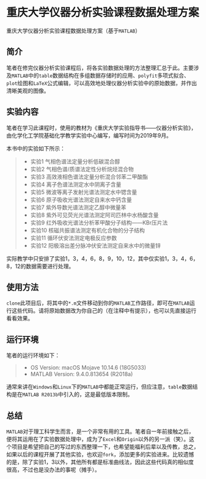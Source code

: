 # 重庆大学仪器分析实验课程数据处理方案

重庆大学仪器分析实验课程数据处理方案（基于`MATLAB`）

## 简介

笔者在修完仪器分析实验课程后，将各实验数据处理的方法整理汇总于此。主要涉及`MATLAB`中的`table`数据结构在多组数据存储时的应用、`polyfit`多项式拟合、`plot`绘图和`LaTeX`公式编辑，可以高效地处理仪器分析实验中的原始数据，并作出清晰美观的图像。

## 实验内容

笔者在学习此课程时，使用的教材为《重庆大学实验指导书——仪器分析实验》，由化学化工学院基础化学教学实验中心编写，编写时间为2019年9月。

本书中的实验如下所示：

> * 实验1 气相色谱法定量分析低碳混合醇
> * 实验2 气相色谱/质谱法定性分析烷烃混合物
> * 实验3 高效液相色谱法定量分析混合邻苯二甲酸酯
> * 实验4 离子色谱法测定水中阴离子含量
> * 实验5 微波等离子发射光谱法测定水中锶含量
> * 实验6 原子吸收光谱法测定自来水中钙含量
> * 实验7 紫外导数光谱法测定乙醇中微量苯
> * 实验8 紫外可见荧光光谱法测定阿司匹林中水杨酸含量
> * 实验9 红外吸收光谱法分析苯甲酸分子结构——KBr压片法
> * 实验10 核磁共振谱法测定有机化合物的分子结构
> * 实验11 循环伏安法测定电极反应参数
> * 实验12 阳极溶出差分脉冲伏安法测定自来水中的微量锌

实际教学中只安排了实验1，3，4，6，8，9，10，12，其中仅实验1，3，4，6，8，12的数据需要进行处理。

## 使用方法

`clone`此项目后，将其中的`*.m`文件移动到你的`MATLAB`工作路径，即可在`MATLAB`运行这些代码。请将原始数据改为你自己的（在注释中有提示），也可以先直接运行看看效果。

## 运行环境

笔者的运行环境如下：

> * OS Version: macOS Mojave 10.14.6 (18G5033)
> * MATLAB Version: 9.4.0.813654 (R2018a)

通常来讲在`Windows`和`Linux`下的`MATLAB`中都能正常运行，但应注意，`table`数据结构是在`MATLAB R2013b`中引入的，这是最低版本限制。

## 总结

`MATLAB`对于理工科学生而言，是一个非常有用的工具。笔者自一年前接触之后，便将其运用在了实验数据处理中，成为了`Excel`和`Origin`以外的另一派（笑）。这个项目是希望把自己的写过的东西整理一下，也希望能福利后辈以及传教，总之，如果以后的课程开展了其他实验，也欢迎`fork`，添加更多的实验进来。比较遗憾的是，除了实验1，3以外，其他所有都是标准曲线法，因此这些代码真的相似度很高，不过也是没办法的事呢（摊手）。
